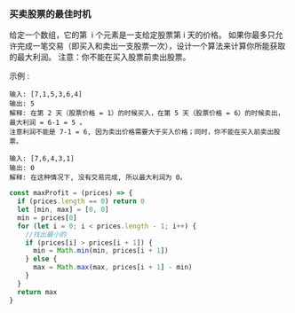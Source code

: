 ### 买卖股票的最佳时机

给定一个数组，它的第  i 个元素是一支给定股票第 i 天的价格。
如果你最多只允许完成一笔交易（即买入和卖出一支股票一次），设计一个算法来计算你所能获取的最大利润。
注意：你不能在买入股票前卖出股票。

示例 :

```
输入: [7,1,5,3,6,4]
输出: 5
解释: 在第 2 天（股票价格 = 1）的时候买入，在第 5 天（股票价格 = 6）的时候卖出，最大利润 = 6-1 = 5 。
注意利润不能是 7-1 = 6, 因为卖出价格需要大于买入价格；同时，你不能在买入前卖出股票。
 
输入: [7,6,4,3,1]
输出: 0
解释: 在这种情况下, 没有交易完成, 所以最大利润为 0。
```

```js
const maxProfit = (prices) => {
  if (prices.length == 0) return 0
  let [min, max] = [0, 0]
  min = prices[0]
  for (let i = 0; i < prices.length - 1; i++) {
    //找出最小的
    if (prices[i] > prices[i + 1]) {
      min = Math.min(min, prices[i + 1])
    } else {
      max = Math.max(max, prices[i + 1] - min)
    }
  }
  return max
}
```
